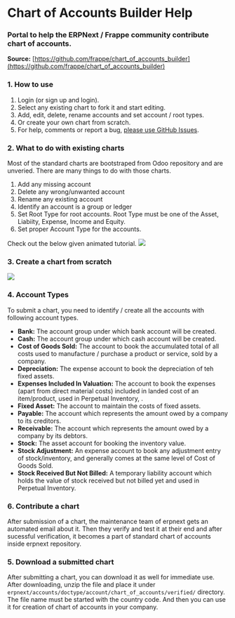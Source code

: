 <h1 class="page-title">Chart of Accounts Builder Help</h1>
<h3 class="page-sub-title">Portal to help the ERPNext / Frappe community contribute chart of accounts.</h3>

**Source:**
[https://github.com/frappe/chart_of_accounts_builder](https://github.com/frappe/chart_of_accounts_builder)

### 1. How to use

1. Login (or sign up and login).
1. Select any existing chart to fork it and start editing.
1. Add, edit, delete, rename accounts and set account / root types.
1. Or create your own chart from scratch.
1. For help, comments or report a bug, <a href="https://github.com/frappe/chart_of_accounts_builder/issues" target="_blank">please use GitHub Issues</a>.


### 2. What to do with existing charts

Most of the standard charts are bootstraped from Odoo repository and are unveried. There are many things to do with those charts.

1. Add any missing account
1. Delete any wrong/unwanted account
1. Rename any existing account
1. Identify an account is a group or ledger
1. Set Root Type for root accounts. Root Type must be one of the Asset, Liabiity, Expense, Income and Equity.
1. Set proper Account Type for the accounts.

Check out the below given animated tutorial.
<img class="screenshot" src="assets/chart_of_accounts_builder/images/coa_builder_fork.gif">

### 3. Create a chart from scratch

<img class="screenshot" src="assets/chart_of_accounts_builder/images/coa_builder_new.gif">

### 4. Account Types

To submit a chart, you need to identify / create all the accounts with following account types.

- **Bank:** The account group under which bank account will be created.
- **Cash:** The account group under which cash account will be created.
- **Cost of Goods Sold:** The account to book the accumulated total of all costs used to manufacture / purchase a product or service, sold by a company.
- **Depreciation:** The expense account to book the depreciation of teh fixed assets.
- **Expenses Included In Valuation:** The account to book the expenses (apart from direct material costs) included in landed cost of an item/product, used in Perpetual Inventory, .
- **Fixed Asset:** The account to maintain the costs of fixed assets.
- **Payable:** The account which represents the amount owed by a company to its creditors.
- **Receivable:** The account which represents the amount owed by a company by its debtors.
- **Stock:** The asset account for booking the inventory value.
- **Stock Adjustment:** An expense account to book any adjustment entry of stock/inventory, and generally comes at the same level of Cost of Goods Sold.
- **Stock Received But Not Billed:** A temporary liability account which holds the value of stock received but not billed yet and used in Perpetual Inventory.

### 6. Contribute a chart
After submission of a chart, the maintenance team of erpnext gets an automated email about it. Then they verify and test it at their end and after sucessful verification, it becomes a part of standard chart of accounts inside erpnext repository.
	
### 5. Download a submitted chart
After submitting a chart, you can download it as well for immediate use. After downloading, unzip the file and place it under `erpnext/accounts/doctype/account/chart_of_accounts/verified/` directory. The file name must be started with the country code. And then you can use it for creation of chart of accounts in your company.

<!-- no-sidebar -->

